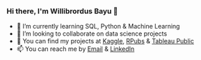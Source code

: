 ### Hi there, I'm Willibrordus Bayu 👋

- 🌱 I’m currently learning SQL, Python & Machine Learning
- 👯 I’m looking to collaborate on data science projects
- 🤔 You can find my projects at [Kaggle](https://www.kaggle.com/bayunova), [RPubs](https://rpubs.com/willibrordus_bayu) & [Tableau Public](https://public.tableau.com/app/profile/willibrordus.bayu)
- 📫 You can reach me by [Email](https://mail.google.com/mail/u/1/#inbox?compose=CllgCKCGCkxZHhrbVNVTHbLdTVjrdfWKQQDqbXzCLDkrpPqPdPjNKLPfvNdJsrkPZcqtMNhdRxB) & [LinkedIn](https://www.linkedin.com/in/willibrordusbayu/)
